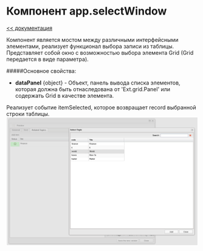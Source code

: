 Компонент app.selectWindow
===
[<< документация](readme.md)

Компонент является  мостом  между различными интерфейсными элементами, реализует функционал выбора записи из таблицы. Представляет собой окно с возможностью выбора элемента Grid (Grid передается в виде параметра).

#####Основное свойства:

* **dataPanel**  {object} - Объект, панель вывода списка элементов, которая должна быть отнаследована от 'Ext.grid.Panel' или содержать Grid в качестве элемента.

Реализует событие itemSelected, которое возвращает record выбранной строки таблицы.
![DVelum  app.selectWindow](../../images/SelectWindow.png)